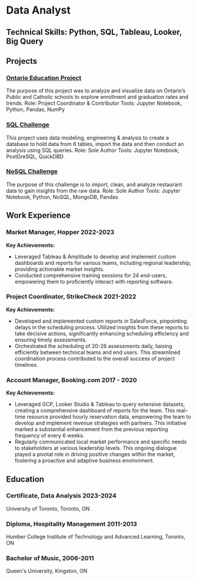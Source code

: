 # Data Analyst 
## Technical Skills: Python, SQL, Tableau, Looker, Big Query 

## Projects

### [Ontario Education Project](https://github.com/acedryden/school_research_project)
The purpose of this project was to analyze and visualize data on Ontario’s Public and Catholic schools to explore enrollment and graduation rates and trends. 
Role: Project Coordinator & Contributor
Tools: Jupyter Notebook, Python, Pandas, NumPy

### [SQL Challenge](https://github.com/acedryden/sql-challenge)
This project uses data modeling, engineering & analysis to create a database to hold data from 6 tables, import the data and then conduct an analysis using SQL queries. 
Role: Sole Author
Tools: Jupyter Notebook, PostGreSQL, QuickDBD

### [NoSQL Challenge](https://github.com/acedryden/nosql-challenge)
The purpose of this challenge is to import, clean, and analyze restaurant data to gain insights from the raw data.
Role: Sole Author
Tools: Jupyter Notebook, Python, NoSQL, MongoDB, Pandas

## Work Experience 

### Market Manager, Hopper 2022-2023
**Key Achievements:**
- Leveraged Tableau & Amplitude to develop and implement custom dashboards and reports for various teams, including regional leadership, providing actionable market insights. 
- Conducted comprehensive training sessions for 24 end-users, empowering them to proficiently interact with reporting software. 

### Project Coordinator, StrikeCheck 2021-2022
**Key Achievements:**
- Developed and implemented custom reports in SalesForce, pinpointing delays in the scheduling process. Utilized insights from these reports to take decisive actions, significantly enhancing scheduling efficiency and ensuring timely assessments.
- Orchestrated the scheduling of 20-26 assessments daily, liaising efficiently between technical teams and end users. This streamlined coordination process contributed to the overall success of project timelines.

### Account Manager, Booking.com 2017 - 2020
**Key Achievements:**
- Leveraged GCP, Looker Studio & Tableau to query extensive datasets, creating a comprehensive dashboard of reports for the team. This real-time resource provided hourly reservation data, empowering the team to develop and implement revenue strategies with partners. This initiative marked a substantial enhancement from the previous reporting frequency of every 6 weeks.
- Regularly communicated local market performance and specific needs to stakeholders at various leadership levels. This ongoing dialogue played a pivotal role in driving positive changes within the market, fostering a proactive and adaptive business environment.

## Education 

### Certificate, Data Analysis 2023-2024
University of Toronto, Toronto, ON 

### Diploma, Hospitality Management 2011-2013
Humber College Institute of Technology and Advanced Learning, Toronto, ON 

### Bachelor of Music, 2006-2011
Queen's University, Kingston, ON 


